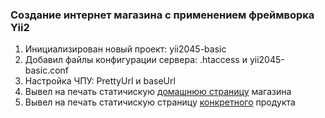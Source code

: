 ### Создание интернет магазина с применением фреймворка Yii2

1.  Инициализирован новый проект: yii2045-basic
2.  Добавил файлы конфигурации сервера: .htaccess и yii2045-basic.conf
3.  Настройка ЧПУ: PrettyUrl и baseUrl
4.  Вывел на печать статичискую [домашнюю страницу](https://github.com/StartBootstrap/startbootstrap-shop-homepage/tree/a6b76675442c2b74a139a01a4bcdcfad53cf1be7) магазина
5.  Вывел на печать статичискую страницу [конкретного](https://github.com/StartBootstrap/startbootstrap-shop-item/tree/0d3e462aaed03f72b8b60c3797f88f283c068c2f) продукта